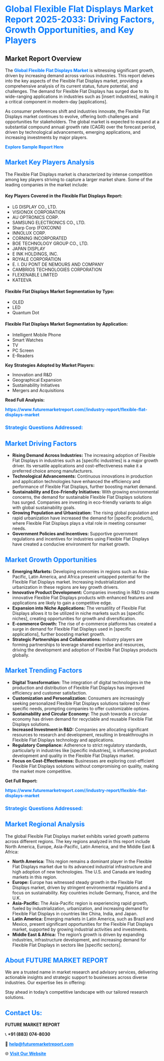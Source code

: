 <h1 style="color: #007BFF;">Global Flexible Flat Displays Market Report 2025-2033: Driving Factors, Growth Opportunities, and Key Players</h1>

<section id="overview">
<h2>Market Report Overview</h2>
<p>The <a href="https://www.futuremarketreport.com//industry-report/flexible-flat-displays-market" style="color: #007BFF; text-decoration: none;"><strong>Global Flexible Flat Displays Market</strong></a> is witnessing significant growth, driven by increasing demand across various industries. This report delves into the key aspects of the Flexible Flat Displays market, providing a comprehensive analysis of its current status, future potential, and challenges. The demand for Flexible Flat Displays has surged due to its wide-ranging applications in industries such as [insert industries], making it a critical component in modern-day [applications].</p>
<p>As consumer preferences shift and industries innovate, the Flexible Flat Displays market continues to evolve, offering both challenges and opportunities for stakeholders. The global market is expected to expand at a substantial compound annual growth rate (CAGR) over the forecast period, driven by technological advancements, emerging applications, and increasing investments by major players.</p>
</section>

<section id="overview">
<p><a href="https://www.futuremarketreport.com//request-sample/reportId=81254" style="color: #007BFF; text-decoration: none;"><strong>Explore Sample Report Here</strong></a></p>
</section>

<section id="key-players">
<h2 style="color: #007BFF;">Market Key Players Analysis</h2>
<p>The Flexible Flat Displays market is characterized by intense competition among key players striving to capture a larger market share. Some of the leading companies in the market include:</p>
<h4>Key Players Covered in the Flexible Flat Displays Report:</h4>
<ul><li>LG DISPLAY CO., LTD.</li><li>VISIONOX CORPORATION</li><li>AU OPTRONICS CORP.</li><li>SAMSUNG ELECTRONICS CO., LTD.</li><li>Sharp Corp (FOXCONN)</li><li>INNOLUX CORP.</li><li>CORNING INCORPORATED</li><li>BOE TECHNOLOGY GROUP CO., LTD.</li><li>JAPAN DISPLAY</li><li>E INK HOLDINGS, INC.</li><li>ROYALE CORPORATION</li><li>E. I. DU PONT DE NEMOURS AND COMPANY</li><li>CAMBRIOS TECHNOLOGIES CORPORATION</li><li>FLEXENABLE LIMITED</li><li>KATEEVA</li></ul>
<h4>Flexible Flat Displays Market Segmentation by Type:</h4>
<ul><li>OLED</li><li>LED</li><li>Quantum Dot</li></ul>

<h4>Flexible Flat Displays Market Segmentation by Application:</h4>
<ul><li>Intelligent Mobile Phone</li><li>Smart Watches</li><li>TV</li><li>PC Screen</li><li>E-Readers</li></ul>
<p><strong>Key Strategies Adopted by Market Players:</strong></p>
<ul>
<li>Innovation and R&D</li>
<li>Geographical Expansion</li>
<li>Sustainability Initiatives</li>
<li>Mergers and Acquisitions</li>
</ul>
</section>

<section>
<p><strong>Read Full Analysis: </strong></p><a href="https://www.futuremarketreport.com//industry-report/flexible-flat-displays-market" style="color: #007BFF; text-decoration: none;"><strong>https://www.futuremarketreport.com//industry-report/flexible-flat-displays-market</strong></a>
<h3 style="color: #007BFF;">Strategic Questions Addressed:</h3>
</section>

<section id="driving-factors">
<h2 style="color: #007BFF;">Market Driving Factors</h2>
<ul>
<li><strong>Rising Demand Across Industries:</strong> The increasing adoption of Flexible Flat Displays in industries such as [specific industries] is a major growth driver. Its versatile applications and cost-effectiveness make it a preferred choice among manufacturers.</li>
<li><strong>Technological Advancements:</strong> Continuous innovations in production and application technologies have enhanced the efficiency and performance of Flexible Flat Displays, further boosting market demand.</li>
<li><strong>Sustainability and Eco-Friendly Initiatives:</strong> With growing environmental concerns, the demand for sustainable Flexible Flat Displays solutions has surged. Companies are investing in eco-friendly variants to align with global sustainability goals.</li>
<li><strong>Growing Population and Urbanization:</strong> The rising global population and rapid urbanization have increased the demand for [specific products], where Flexible Flat Displays plays a vital role in meeting consumer needs.</li>
<li><strong>Government Policies and Incentives:</strong> Supportive government regulations and incentives for industries using Flexible Flat Displays have created a conducive environment for market growth.</li>
</ul>
</section>

<section id="growth-opportunities">
<h2 style="color: #007BFF;">Market Growth Opportunities</h2>
<ul>
<li><strong>Emerging Markets:</strong> Developing economies in regions such as Asia-Pacific, Latin America, and Africa present untapped potential for the Flexible Flat Displays market. Increasing industrialization and urbanization in these regions are key growth drivers.</li>
<li><strong>Innovative Product Development:</strong> Companies investing in R&D to create innovative Flexible Flat Displays products with enhanced features and applications are likely to gain a competitive edge.</li>
<li><strong>Expansion into Niche Applications:</strong> The versatility of Flexible Flat Displays allows it to be utilized in niche markets such as [specific niches], creating opportunities for growth and diversification.</li>
<li><strong>E-commerce Growth:</strong> The rise of e-commerce platforms has created a surge in demand for Flexible Flat Displays used in [specific applications], further boosting market growth.</li>
<li><strong>Strategic Partnerships and Collaborations:</strong> Industry players are forming partnerships to leverage shared expertise and resources, driving the development and adoption of Flexible Flat Displays products globally.</li>
</ul>
</section>

<section id="trending-factors">
<h2 style="color: #007BFF;">Market Trending Factors</h2>
<ul>
<li><strong>Digital Transformation:</strong> The integration of digital technologies in the production and distribution of Flexible Flat Displays has improved efficiency and customer satisfaction.</li>
<li><strong>Customization and Personalization:</strong> Consumers are increasingly seeking personalized Flexible Flat Displays solutions tailored to their specific needs, prompting companies to offer customizable options.</li>
<li><strong>Sustainability and Circular Economy:</strong> The push towards a circular economy has driven demand for recyclable and reusable Flexible Flat Displays solutions.</li>
<li><strong>Increased Investment in R&D:</strong> Companies are allocating significant resources to research and development, resulting in breakthroughs in Flexible Flat Displays technology and applications.</li>
<li><strong>Regulatory Compliance:</strong> Adherence to strict regulatory standards, particularly in industries like [specific industries], is influencing product development and quality in the Flexible Flat Displays market.</li>
<li><strong>Focus on Cost-Effectiveness:</strong> Businesses are exploring cost-efficient Flexible Flat Displays solutions without compromising on quality, making the market more competitive.</li>
</ul>
</section>

<section>
<p><strong>Get Full Report: </strong></p><a href="https://www.futuremarketreport.com//industry-report/flexible-flat-displays-market" style="color: #007BFF; text-decoration: none;"><strong>https://www.futuremarketreport.com//industry-report/flexible-flat-displays-market</strong></a>
<h3 style="color: #007BFF;">Strategic Questions Addressed:</h3>
</section>


<section id="regional-analysis">
<h2 style="color: #007BFF;">Market Regional Analysis</h2>
<p>The global Flexible Flat Displays market exhibits varied growth patterns across different regions. The key regions analyzed in this report include North America, Europe, Asia-Pacific, Latin America, and the Middle East & Africa:</p>
<ul>
<li><strong>North America:</strong> This region remains a dominant player in the Flexible Flat Displays market due to its advanced industrial infrastructure and high adoption of new technologies. The U.S. and Canada are leading markets in this region.</li>
<li><strong>Europe:</strong> Europe has witnessed steady growth in the Flexible Flat Displays market, driven by stringent environmental regulations and a focus on sustainability. Key countries include Germany, France, and the U.K.</li>
<li><strong>Asia-Pacific:</strong> The Asia-Pacific region is experiencing rapid growth, fueled by industrialization, urbanization, and increasing demand for Flexible Flat Displays in countries like China, India, and Japan.</li>
<li><strong>Latin America:</strong> Emerging markets in Latin America, such as Brazil and Mexico, present significant opportunities for the Flexible Flat Displays market, supported by growing industrial activities and investments.</li>
<li><strong>Middle East & Africa:</strong> The region’s growth is driven by expanding industries, infrastructure development, and increasing demand for Flexible Flat Displays in sectors like [specific sectors].</li>
</ul>
</section>

<footer>
<h2 style="color: #007BFF;">About FUTURE MARKET REPORT</h2>
<p>We are a trusted name in market research and advisory services, delivering actionable insights and strategic support to businesses across diverse industries. Our expertise lies in offering:</p>

<p>Stay ahead in today’s competitive landscape with our tailored research solutions.</p>

<h2 style="color: #007BFF;">Contact Us:</h2>
<p><strong>FUTURE MARKET REPORT</strong></p>
<p>📞 <strong>+91 (883) 074-8030</strong></p>
<p>📧 <strong><a href="mailto:help@futuremarketreport.com" style="color: #007BFF;">help@futuremarketreport.com</a></strong></p>
<p>🌐 <strong><a href="https://www.futuremarketreport.com/" style="color: #007BFF;">Visit Our Website</a></strong></p>
</footer>